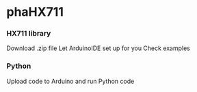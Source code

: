 # phaHX711
### HX711 library
Download .zip file
Let ArduinoIDE set up for you
Check examples
### Python
Upload code to Arduino and run Python code
